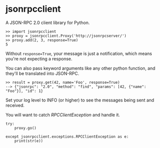 jsonrpcclient
=============

A JSON-RPC 2.0 client library for Python.

    >> import jsonrpcclient
    >> proxy = jsonrpcclient.Proxy('http://jsonrpcserver/')
    >> proxy.add(2, 3, response=True)
    5

Without ``response=True``, your message is just a notification, which means
you're not expecting a response.

You can also pass keyword arguments like any other python function, and they'll
be translated into JSON-RPC.

    >> result = proxy.get(42, name='Foo', response=True)
    --> {"jsonrpc": "2.0", "method": "find", "params": [42, {"name": "Foo"}], "id": 1}

Set your log level to INFO (or higher) to see the messages being sent and
received.

You will want to catch *RPCClientException* and handle it.

    try:
        proxy.go()

    except jsonrpcclient.exceptions.RPCClientException as e:
        print(str(e))
